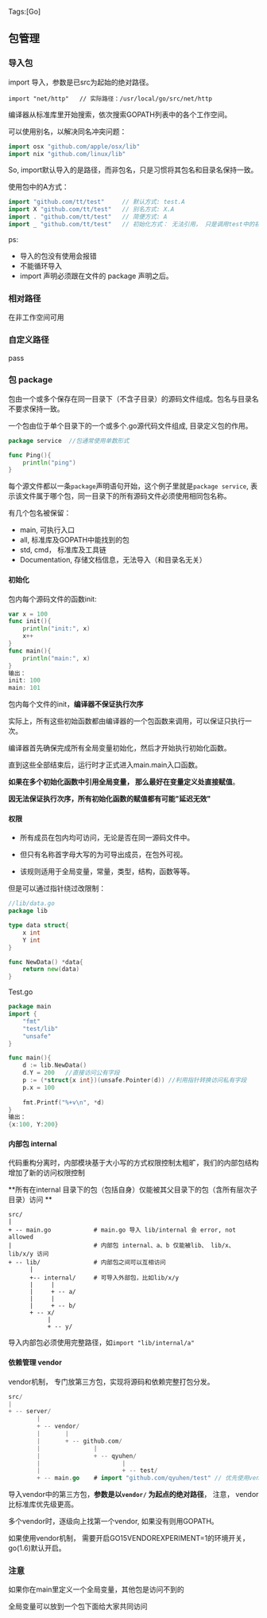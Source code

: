 Tags:[Go]

## 包管理



### 导入包

import 导入，参数是已src为起始的绝对路径。

`import "net/http"   // 实际路径：/usr/local/go/src/net/http`

编译器从标准库里开始搜索，依次搜索GOPATH列表中的各个工作空间。



可以使用别名，以解决同名冲突问题：

```go
import osx "github.com/apple/osx/lib"
import nix "github.com/linux/lib"
```

So, import默认导入的是路径，而非包名，只是习惯将其包名和目录名保持一致。



使用包中的A方式：

```go
import "github.com/tt/test"     // 默认方式: test.A
import X "github.com/tt/test"   // 别名方式: X.A
import . "github.com/tt/test"	// 简便方式: A
import _ "github.com/tt/test"   // 初始化方式： 无法引用， 只是调用test中的初始函数，和python类似
```



ps:

* 导入的包没有使用会报错
* 不能循环导入
* import	声明必须跟在⽂件的	package	声明之后。



### 相对路径 

在非工作空间可用





### 自定义路径

pass



### 包 package

包由一个或多个保存在同一目录下（不含子目录）的源码文件组成。包名与目录名不要求保持一致。

一个包由位于单个目录下的一个或多个.go源代码文件组成, 目录定义包的作用。

```go
package service  //包通常使用单数形式

func Ping(){
    println("ping")
}
```

每个源文件都以一条`package`声明语句开始，这个例子里就是`package service`, 表示该文件属于哪个包，同一目录下的所有源码文件必须使用相同包名称。

有几个包名被保留：

* main, 可执行入口
* all, 标准库及GOPATH中能找到的包
* std, cmd， 标准库及工具链
* Documentation, 存储文档信息，无法导入（和目录名无关）



#### 初始化

包内每个源码文件的函数init:

```go
var x = 100
func init(){
    println("init:", x)
    x++
}
func main(){
    println("main:", x)
}
输出：
init: 100
main: 101
```

包内每个文件的init，**编译器不保证执行次序**

实际上，所有这些初始函数都由编译器的一个包函数来调用，可以保证只执行一次。

编译器首先确保完成所有全局变量初始化，然后才开始执行初始化函数。

直到这些全部结束后，运行时才正式进入main.main入口函数。



**如果在多个初始化函数中引用全局变量， 那么最好在变量定义处直接赋值**。

**因无法保证执行次序，所有初始化函数的赋值都有可能"延迟无效"**





#### 权限

* 所有成员在包内均可访问，无论是否在同一源码文件中。

* 但只有名称首字母大写的为可导出成员，在包外可视。

* 该规则适用于全局变量，常量，类型，结构，函数等等。



但是可以通过指针绕过改限制：

```go
//lib/data.go
package lib

type data struct{
    x int
    Y int
}

func NewData() *data{
    return new(data)
}
```

Test.go

```go
package main
import {
    "fmt"
    "test/lib"
    "unsafe"
}

func main(){
    d := lib.NewData()
    d.Y = 200   //直接访问公有字段
    p := (*struct{x int})(unsafe.Pointer(d)) //利用指针转换访问私有字段
    p.x = 100
    
    fmt.Printf("%+v\n", *d)
}
输出：
{x:100, Y:200}
```



#### 内部包 internal

代码重构分离时，内部模块基于大小写的方式权限控制太粗旷，我们的内部包结构增加了新的访问权限控制

**所有在internal 目录下的包（包括自身）仅能被其父目录下的包（含所有层次子目录）访问 **

```
src/
|
+ -- main.go            # main.go 导入 lib/internal 会 error, not allowed
| 						# 内部包 internal、a、b 仅能被lib、 lib/x、lib/x/y 访问
+ -- lib/				# 内部包之间可以互相访问
	  |
	  +-- internal/		# 可导入外部包，比如lib/x/y
	  |     |
	  |     + -- a/
	  |		| 
	  | 	+ -- b/
	  + -- x/
	  	   |
	  	   + -- y/
```

导入内部包必须使用完整路径，如`import "lib/internal/a"` 



#### 依赖管理 vendor

vendor机制， 专门放第三方包，实现将源码和依赖完整打包分发。

```go
src/
|
+ -- server/
		|
		+ -- vendor/
		|		|
		| 		+ -- github.com/
		|				|
		|				+ -- qyuhen/
		| 						|
		|						+ -- test/
		+ -- main.go    # import "github.com/qyuhen/test" // 优先使用vendor/github.com
```

导入vendor中的第三方包，**参数是以`vendor/` 为起点的绝对路径**， 注意， vendor比标准库优先级更高。

多个vendor时，逐级向上找第一个vendor, 如果没有则用GOPATH。

如果使用vendor机制， 需要开启GO15VENDOREXPERIMENT=1的环境开关，go(1.6)默认开启。



### 注意

如果你在main里定义一个全局变量，其他包是访问不到的

全局变量可以放到一个包下面给大家共同访问